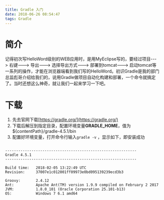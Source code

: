 ```yaml
---
title: Gradle 入门
date: 2018-06-26 08:54:47
tags: Gradle
---
```


# 简介

记得初次写HelloWord级别的WEB应用时，是用MyEclipse写的，要经过项目---> 右键---> 导出---> 选择导出方式---> 部署到tomcat---> 启动tomcat等一系列的操作，才能在浏览器端看到我们写的HelloWord。初识Gradle是我的部门总监彪哥介绍给我们的，说用Gradle做项目自动化构建和部署，一个命令就搞定了。当时还想这么神奇，就让我们一起来学习一下吧。

# 下载

1.   先去官网下载[https://gradle.org/](https://gradle.org/)
2.   下载后解压到指定目录，配置环境变量**GRADLE_HOME**，值为${contentPath}/gradle-4.5.1/bin
3.   配置好环境变量，打开命令行输入`gradle -v` ，显示如下，即安装成功

   ```

------------------------------------------------------------
Gradle 4.5.1
------------------------------------------------------------

Build time:   2018-02-05 13:22:49 UTC
Revision:     37007e1c012001ff09973e0bd095139239ecd3b3

Groovy:       2.4.12
Ant:          Apache Ant(TM) version 1.9.9 compiled on February 2 2017
JVM:          1.8.0_101 (Oracle Corporation 25.101-b13)
OS:           Windows 7 6.1 amd64
   ```

